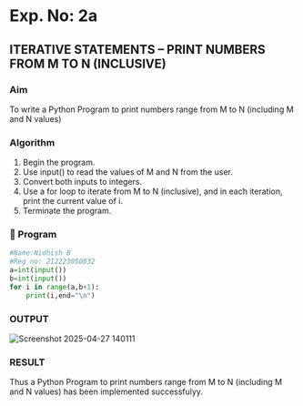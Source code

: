 # Exp. No: 2a  
## ITERATIVE STATEMENTS – PRINT NUMBERS FROM M TO N (INCLUSIVE)

###  Aim
To write a Python Program to print numbers  range from M to N (including M and N values)

###  Algorithm
1. Begin the program.
2. Use input() to read the values of M and N from the user.
3. Convert both inputs to integers.
4. Use a for loop to iterate from M to N (inclusive), and in each iteration, print the current value of i.
5. Terminate the program.

### 🧾 Program

```python
#Name:Nidhish B
#Reg no: 212223050032
a=int(input())
b=int(input())
for i in range(a,b+1):
    print(i,end="\n")
```
### OUTPUT
![Screenshot 2025-04-27 140111](https://github.com/user-attachments/assets/88fb67b2-5cb6-49b1-afc8-e150ae5242b6)

### RESULT
Thus a Python Program to print numbers  range from M to N (including M and N values) has been implemented successfulyy.

